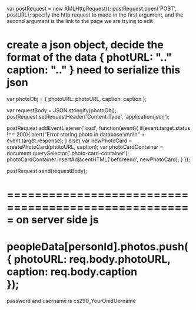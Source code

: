 var postRequest = new XMLHttpRequest();
postRequest.open('POST', postURL);
specify the http request to made in the first argument, and the second argument is the link to the page we are trying to edit


create a json object, decide the format of the data
{
  photURL: ".."
  caption: ".."
}
need to serialize this json
=====================================================
var photoObj = {
    photoURL: photoURL,
    caption: caption
};
<!-- serialized version of the json object -->
var requestBody = JSON.stringify(photoObj);
postRequest.setRequestHeader('Content-Type', 'application/json');

postRequest.addEventListener('load', function(event){
    if(event.target.status !== 200){
      alert("Error storing photo in database:\n\n\n" + event.target.response);
    }
    else{
      var newPhotoCard = createPhotoCard(photoURL, caption);
      var photoCardContainer = document.querySelector('.photo-card-container');
      photoCardContainer.insertAdjacentHTML('beforeend', newPhotoCard);
    }
});

postRequest.send(requestBody);

=====================================================
on server side js
======================================================
peopleData[personId].photos.push({
  photoURL: req.body.photoURL,
  caption: req.body.caption  
});
======================================================

password and username is
cs290_YourOnidUername
